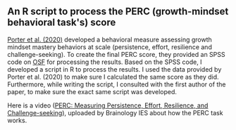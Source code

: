 ## An R script to process the PERC (growth-mindset behavioral task's) score

[Porter et al. (2020)](https://learning-analytics.info/index.php/JLA/article/view/6759/7420) developed a behavioral measure assessing growth mindset mastery behaviors at scale (persistence, effort, resilience and challenge-seeking). To create the final PERC score, they provided an SPSS code on [OSF](https://osf.io/8xcjp/) for processing the results. Based on the SPSS code, I developed a script in R to process the results. I used the data provided by Porter et al. (2020) to make sure I calculated the same score as they did. Furthermore, while writing the script, I consulted with the first author of the paper, to make sure the exact same script was developed.

Here is a video ([PERC: Measuring Persistence, Effort, Resilience, and Challenge-seeking](https://www.youtube.com/watch?v=dwfA_yOsFGI&t=28s)), uploaded by Brainology IES about how the PERC task works.
